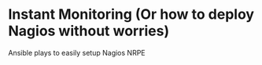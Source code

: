 # Instant Monitoring (Or how to deploy Nagios without worries)
Ansible plays to easily setup Nagios NRPE
